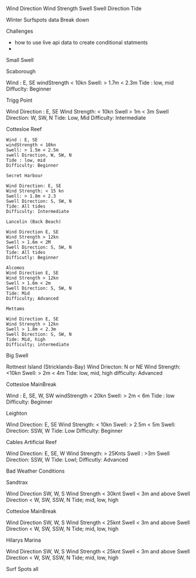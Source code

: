 
Wind Direction 
Wind Strength 
Swell 
Swell Direction 
Tide 


WInter Surfspots data Break down 

Challenges 
- how to use live api data to create conditional statments 
- 

Small Swell 

   Scaborough 

   Wind : E, SE
   windStrength < 10kn
   Swell: > 1.7m < 2.3m
   Tide : low, mid 
   Diffuclty: Beginner 

   Trigg Point 

   Wind Direction : E, SE
   Wind Strength: < 10kn
   Swell > 1m < 3m
   Swell Direction: W, SW, N
   Tide: Low, Mid
   Difficulty: Intermediate  

   Cottesloe Reef 

    Wind : E, SE
    windStrength < 10kn 
    Swell: > 1.5m < 2.5m
    swell Direction, W, SW, N
    Tide : low, mid 
    Difficulty: Beginner 

    Secret Harbour 

    Wind Direction: E, SE
    Wind Strength: < 15 kn
    Swell: > 1.8m < 2.3
    Swell Direction: S, SW, N
    Tide: All tides
    Difficulty: Intermediate  

    Lancelin (Back Beach)

    Wind Direction E, SE
    Wind Strength > 12kn
    Swell > 1.6m < 2M
    Swell Direction: S, SW, N
    Tide: All tides 
    Difficutly: Beginner 

    Alcomos 
    Wind Direction E, SE
    Wind Strength > 12kn
    Swell > 1.6m < 2m
    Swell Direction: S, SW, N
    Tide: Mid 
    Difficulty; Advanced 

    Mettams 

    Wind Direction E, SE
    Wind Strength > 12kn
    Swell > 1.8m < 2.3m
    Swell Direction: S, SW, N
    Tide: Mid, high
    Difficulty; intermediate 

Big Swell 

   Rottnest Island (Stricklands-Bay)
   Wind Driecton: N or NE
   Wind Strength: <10kn
   Swell: > 2m < 4m
   Tide: low, mid, high 
   difficulty: Advanced 

   Cottesloe MainBreak

   Wind : E, SE, W, SW
   windStrength < 20kn 
   Swell: > 2m < 6m
   Tide : low 
   Difficulty: Beginner 

   Leighton 

   Wind Direction: E, SE
   Wind Strength: < 10kn
   Swell: > 2.5m < 5m
   Swell: Direction: SSW, W 
   Tide: Low
   Difficulty: Beginner 

  Cables Artificial Reef 

   Wind Direction: E, SE, W
   Wind Strength: > 25Knts 
   Swell : >3m 
   Swell Direction: SSW, W
   Tide: Lowl; 
   Difficutly: Advanced 

   Bad Weather Conditions 

   Sandtrax 

   Wind Direction SW, W, S 
   Wind Strength < 30knt
   Swell < 3m and above
   Swell Direction < W, SW, SSW, N
   Tide; mid, low, high 

   Cottesloe MainBreak 

   Wind Direction SW, W, S 
   Wind Strength < 25knt
   Swell < 3m and above
   Swell Direction < W, SW, SSW, N
   Tide; mid, low, high 

   Hilarys Marina 

   Wind Direction SW, W, S 
   Wind Strength < 25knt
   Swell < 3m and above
   Swell Direction < W, SW, SSW, N
   Tide; mid, low, high 





Surf Spots all 